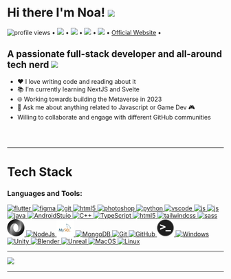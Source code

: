 # Hi there I'm Noa!  <img src="https://github.com/blackcater/blackcater/raw/master/images/Hi.gif" height="32" />

</p>
<p align="left">
  <img src="https://gpvc.arturio.dev/Noah670" alt="profile views"> •  
  <a href="https://twitter.com/intent/follow?screen_name=Noah670_&tw_p=followbutton"><img src="https://img.shields.io/twitter/follow/Noah670_?label=%40Noah670_&style=social"></a>  •
  <a href="https://www.linkedin.com/in/noah-pohl/"><img src="https://img.shields.io/badge/linkedin-%230077B5.svg?&style=for-the-badge&logo=linkedin&logoColor=white" height=25></a> •  
  <a href="https://www.instagram.com/noah670.png/"><img src="https://img.shields.io/badge/instagram-%23E4405F.svg?&style=for-the-badge&logo=instagram&logoColor=white" height=25></a>  •  
  <a href="https://dev.to/noah670"><img src="https://img.shields.io/badge/DEV.TO-%230A0A0A.svg?&style=for-the-badge&logo=dev-dot-to&logoColor=white" height=25></a> •  
 <a href="https://www.noah670.com">Official Website</a> •
</p>


## A passionate full-stack developer and all-around tech nerd <img src="https://media.giphy.com/media/LnQjpWaON8nhr21vNW/giphy.gif" height="32">
- ❤️ I love writing code and reading about it
- 📚 I’m currently learning NextJS and Svelte
- 🌐 Working towards building the Metaverse in 2023
- 💬 Ask me about anything related to Javascript or Game Dev 🎮
- Willing to collaborate and engage with different GitHub communities


<br />
<br />

<p align=center>
</p>

---


# Tech Stack


<h3 align="left">Languages and Tools:</h3>

<p align="left">
  
  
 
  <a href="https://flutter.dev" target="_blank">
    <img
      src="https://www.vectorlogo.zone/logos/flutterio/flutterio-icon.svg"
      alt="flutter"
      width="40"
      height="40"
    />
  </a>


  <a href="https://www.figma.com/" target="_blank">
    <img
      src="https://www.vectorlogo.zone/logos/figma/figma-icon.svg"
      alt="figma"
      width="40"
      height="40"
    />
  </a>

  <a href="https://git-scm.com/" target="_blank">
    <img
      src="https://www.vectorlogo.zone/logos/git-scm/git-scm-icon.svg"
      alt="git"
      width="40"
      height="40"
    />
  </a>
  <a href="https://www.w3.org/html/" target="_blank">
    <img
      src="https://cdn.jsdelivr.net/gh/devicons/devicon/icons/html5/html5-original.svg"
      alt="html5"
      width="40"
      height="40"
    />
  </a>
  
  <a href="https://www.photoshop.com/en" target="_blank">
    <img
      src="https://cdn.jsdelivr.net/gh/devicons/devicon/icons/photoshop/photoshop-plain.svg"
      alt="photoshop"
      width="40"
      height="40"
    />
  </a>
  <a href="https://www.python.org" target="_blank">
    <img
      src="https://cdn.jsdelivr.net/gh/devicons/devicon/icons/python/python-original.svg"
      alt="python"
      width="40"
      height="40"
    />
  </a>


  <a href="https://www.vscode.com" target="_blank">
    <img
      src="https://img.icons8.com/fluent/240/000000/visual-studio-code-2019.png"
      alt="vscode"
      width="40"
      height="40"
    />
  </a>


  <a href="https://www.javascript.com" target="_blank">
    <img
      src="https://img.icons8.com/color/240/000000/javascript.png"
      alt="js"
      width="40"
      height="40"
    />
  </a>

  <a href="https://www.reactjs.org" target="_blank">
    <img
      src="https://img.icons8.com/color/240/000000/react-native.png"
      alt="js"
      width="40"
      height="40"
    />
  </a>


  <a href="https://docs.oracle.com/en/java/" target="_blank">
    <img
      src="https://img.icons8.com/color/240/000000/java-coffee-cup-logo.png"
      alt="java"
      width="40"
      height="40"
    />
  </a>


  <a href="https://developer.android.com/studio" target="_blank">
    <img
      src="https://cdn.jsdelivr.net/gh/devicons/devicon/icons/androidstudio/androidstudio-original-wordmark.svg"
      alt="AndroidStuio"
      width="40"
      height="40"
    />
  </a>


  <a href="https://www.cplusplus.com/" target="_blank">
    <img
      src="https://img.icons8.com/color/48/000000/c-plus-plus-logo.png"
      alt="C++"
      width="40"
      height="40"
    />
  </a>

  <a href="https://www.typescriptlang.org/" target="_blank">
    <img
      src="https://cdn.jsdelivr.net/gh/devicons/devicon/icons/typescript/typescript-original.svg"
      alt="TypeScript"
      width="40"
      height="40"
    />
  </a>

  <a href="https://developer.mozilla.org/en-US/docs/Web/HTML)" target="_blank">
    <img
      src="https://img.icons8.com/color/240/000000/html-5.png"
      alt="html5"
      width="40"
      height="40"
    />
  </a>

  <a href="https://tailwindcss.com/" target="_blank">
    <img
      src="https://cdn.jsdelivr.net/gh/devicons/devicon/icons/tailwindcss/tailwindcss-original-wordmark.svg"
      alt="tailwindcss"
      width="40"
      height="40"
    />
  </a>

  <a href="https://sass-lang.com/" target="_blank">
    <img
      src="https://img.icons8.com/color/240/000000/sass.png"
      alt="sass"
      width="40"
      height="40"
    />
  </a>


  <a href="https://www.json.org/json-en.html" target="_blank">
    <img
      src="https://raw.githubusercontent.com/github/explore/80688e429a7d4ef2fca1e82350fe8e3517d3494d/topics/json/json.png"
      alt="json"
      width="40"
      height="40"
    />
  </a>


  <a href="https://nodejs.org/en/" target="_blank">
    <img
      src="https://img.icons8.com/color/240/000000/nodejs.png"
      alt="NodeJs"
      width="40"
      height="40"
    />
  </a>


  <a href="https://dev.mysql.com/" target="_blank">
    <img
      src="https://raw.githubusercontent.com/github/explore/80688e429a7d4ef2fca1e82350fe8e3517d3494d/topics/mysql/mysql.png"
      alt="MySQL"
      width="40"
      height="40"
    />
  </a>


  <a href="https://www.mongodb.com/" target="_blank">
    <img
      src="https://img.icons8.com/color/48/000000/mongodb.png"
      alt="MongoDB"
      width="40"
      height="40"
    />
  </a>


  <a href="https://git-scm.com/" target="_blank">
    <img
      src="https://img.icons8.com/color/240/000000/git.png"
      alt="Git"
      width="40"
      height="40"
    />
  </a>


  <a href="https://github.com/" target="_blank">
    <img
      src="https://img.icons8.com/ios-glyphs/240/000000/github.png"
      alt="GitHub"
      width="40"
      height="40"
    />
  </a>



  <a href="https://docs.microsoft.com/en-us/windows/terminal/" target="_blank">
    <img
      src="https://raw.githubusercontent.com/github/explore/80688e429a7d4ef2fca1e82350fe8e3517d3494d/topics/terminal/terminal.png"
      alt="Terminal"
      width="40"
      height="40"
    />
  </a>


  <a href="https://www.microsoft.com/en-us/windows" target="_blank">
    <img
      src="https://img.icons8.com/color/240/000000/windows-10.png"
      alt="Windows"
      width="40"
      height="40"
    />
  </a>


  <a href="https://unity.com/" target="_blank">
    <img
      src="https://img.icons8.com/ios-filled/50/000000/unity.png"
      alt="Unity"
      width="40"
      height="40"
    />
  </a>


  <a href="https://www.blender.org/" target="_blank">
    <img
      src="https://img.icons8.com/color/48/000000/blender-3d.png"
      alt="Blender"
      width="40"
      height="40"
    />
  </a>


  <a href="https://www.unrealengine.com/en-US" target="_blank">
    <img
      src="https://cdn.jsdelivr.net/gh/devicons/devicon/icons/unrealengine/unrealengine-original-wordmark.svg"
      alt="Unreal"
      width="40"
      height="40"
    />
  </a>


  <a href="https://developer.apple.com/macos/" target="_blank">
    <img
      src="https://img.icons8.com/officel/160/000000/mac-logo.png"
      alt="MacOS"
      width="40"
      height="40"
    />
  </a>


  <a href="https://www.kernel.org/" target="_blank">
    <img
      src="https://img.icons8.com/color/96/000000/linux.png"
      alt="Linux"
      width="40"
      height="40"
    />
  </a>




</p>


---


<a href="https://github.com/Noah670/">
  <img  src="https://github-readme-stats.vercel.app/api/top-langs/?username=Noah670&layout=compact&card_width=445&theme=" />
</a>


---



<!--
**Noah670/Noah670** is a ✨ _special_ ✨ repository because its `README.md` (this file) appears on your GitHub profile.

### A passionate full-stack developer and tech nerd




-->
